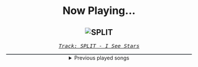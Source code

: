 <div align="center"> 
<h1>Now Playing...</h1>

![SPLIT](https://i.scdn.co/image/ab67616d00001e0299d74cf7c74d566ae5d04a89)
--
_<samp><a href="https://open.spotify.com/track/1WaEu09IVauc5PZapTI98d">Track: SPLIT - I See Stars</a></samp>_

<div style="border: 1px #4B5054 solid"></div>
<details>
  <summary>
    Previous played songs
  </summary>
  <table>
    <thead>
      <tr>
        <th>
          Artist
        </th>
        <th>
          Song
        </th>
        <th>
          Link
        </th>
      </tr>
    </thead>
    <tbody>
      <tr><td>I See Stars</td><td>SPLIT</td><td><a href="https://open.spotify.com/track/1WaEu09IVauc5PZapTI98d">https://open.spotify.com/track/1WaEu09IVauc5PZapTI98d</a></td></tr><tr><td>I See Stars</td><td>Drift</td><td><a href="https://open.spotify.com/track/1KEhKNabCnU4udVSjTblWQ">https://open.spotify.com/track/1KEhKNabCnU4udVSjTblWQ</a></td></tr><tr><td>I See Stars</td><td>D4MAGE DONE</td><td><a href="https://open.spotify.com/track/7BnK1opiLlkxkBQ0TVKRYw">https://open.spotify.com/track/7BnK1opiLlkxkBQ0TVKRYw</a></td></tr><tr><td>I See Stars</td><td>Anomaly</td><td><a href="https://open.spotify.com/track/1nLWr0rKTLTZNEcgU5WEdD">https://open.spotify.com/track/1nLWr0rKTLTZNEcgU5WEdD</a></td></tr><tr><td>I See Stars</td><td>are we 3ven?</td><td><a href="https://open.spotify.com/track/05WkUDENwFYIlGrQMXGN9K">https://open.spotify.com/track/05WkUDENwFYIlGrQMXGN9K</a></td></tr><tr><td>Shinigami</td><td>Martial Arts Prinzip</td><td><a href="https://open.spotify.com/track/0EPTd2GQbrw2DHsQtZyXE7">https://open.spotify.com/track/0EPTd2GQbrw2DHsQtZyXE7</a></td></tr><tr><td>Anbu Monastir</td><td>AKATSUKI FREESTYLE</td><td><a href="https://open.spotify.com/track/3fZD900uJQgbE8P6Ao1s2S">https://open.spotify.com/track/3fZD900uJQgbE8P6Ao1s2S</a></td></tr><tr><td>ENMA</td><td>Free Paradis</td><td><a href="https://open.spotify.com/track/1zHCQmzaZ4C5uxAEHBsknI">https://open.spotify.com/track/1zHCQmzaZ4C5uxAEHBsknI</a></td></tr><tr><td>S.Castro</td><td>Krieger</td><td><a href="https://open.spotify.com/track/4t7ndRSAj72N6IuiRUZgfq">https://open.spotify.com/track/4t7ndRSAj72N6IuiRUZgfq</a></td></tr><tr><td>CANTERVICE</td><td>The Machine</td><td><a href="https://open.spotify.com/track/7Gq2KDKN283ZeoCLXojl57">https://open.spotify.com/track/7Gq2KDKN283ZeoCLXojl57</a></td></tr><tr><td>Pendulum</td><td>Colourfast</td><td><a href="https://open.spotify.com/track/7Lnl1DkNezqlQQ4soXMP1y">https://open.spotify.com/track/7Lnl1DkNezqlQQ4soXMP1y</a></td></tr><tr><td>Jay Ray</td><td>Lost Chance</td><td><a href="https://open.spotify.com/track/3nKTjctFdeZVffvGnoWPB6">https://open.spotify.com/track/3nKTjctFdeZVffvGnoWPB6</a></td></tr><tr><td>Jay Ray</td><td>Left of You</td><td><a href="https://open.spotify.com/track/0NeZWVt966wzMJ3fv7hzMt">https://open.spotify.com/track/0NeZWVt966wzMJ3fv7hzMt</a></td></tr><tr><td>Young Medicine</td><td>The Return</td><td><a href="https://open.spotify.com/track/7mZ4CHBgPBzX7nntqwbEKg">https://open.spotify.com/track/7mZ4CHBgPBzX7nntqwbEKg</a></td></tr><tr><td>Jay Ray</td><td>137</td><td><a href="https://open.spotify.com/track/3wGRivO1XsHtgThTTfcCNO">https://open.spotify.com/track/3wGRivO1XsHtgThTTfcCNO</a></td></tr><tr><td>THE DEFECT</td><td>DEFIANCE</td><td><a href="https://open.spotify.com/track/18Jrd0i4ZPttrH2XwDI3UX">https://open.spotify.com/track/18Jrd0i4ZPttrH2XwDI3UX</a></td></tr><tr><td>Pendulum</td><td>Come Alive</td><td><a href="https://open.spotify.com/track/032EMy8DqOqgKkF5wJm21w">https://open.spotify.com/track/032EMy8DqOqgKkF5wJm21w</a></td></tr><tr><td>Pendulum</td><td>Halo</td><td><a href="https://open.spotify.com/track/0CjJJrpnQCpQMsT4nzezII">https://open.spotify.com/track/0CjJJrpnQCpQMsT4nzezII</a></td></tr><tr><td>Shinigami</td><td>Martial Arts Prinzip</td><td><a href="https://open.spotify.com/track/0EPTd2GQbrw2DHsQtZyXE7">https://open.spotify.com/track/0EPTd2GQbrw2DHsQtZyXE7</a></td></tr><tr><td>ASHEN</td><td>Sacrifice</td><td><a href="https://open.spotify.com/track/6pJsavLAr71y4aL53PFGJo">https://open.spotify.com/track/6pJsavLAr71y4aL53PFGJo</a></td></tr>
    </tbody>
  </table>
</details>

</div>
